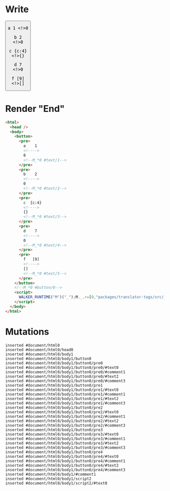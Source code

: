 # Write
  <button><pre>a    1    <!>0<!--M_*0 #text/1--></pre><pre>b    2    <!>0<!--M_*0 #text/2--></pre><pre>c  {c:4}  <!>{}<!--M_*0 #text/3--></pre><pre>d    7    <!>0<!--M_*0 #text/4--></pre><pre>f   [9]   <!>[]<!--M_*0 #text/5--></pre></button><!--M_*0 #button/0--><script>WALKER_RUNTIME("M")("_");M._.r=[0,"packages/translator-tags/src/__tests__/fixtures/tag-var-destructure/template.marko_0",0];M._.w()</script>


# Render "End"
```html
<html>
  <head />
  <body>
    <button>
      <pre>
        a    1    
        <!---->
        0
        <!--M_*0 #text/1-->
      </pre>
      <pre>
        b    2    
        <!---->
        0
        <!--M_*0 #text/2-->
      </pre>
      <pre>
        c  {c:4}  
        <!---->
        {}
        <!--M_*0 #text/3-->
      </pre>
      <pre>
        d    7    
        <!---->
        0
        <!--M_*0 #text/4-->
      </pre>
      <pre>
        f   [9]   
        <!---->
        []
        <!--M_*0 #text/5-->
      </pre>
    </button>
    <!--M_*0 #button/0-->
    <script>
      WALKER_RUNTIME("M")("_");M._.r=[0,"packages/translator-tags/src/__tests__/fixtures/tag-var-destructure/template.marko_0",0];M._.w()
    </script>
  </body>
</html>
```

# Mutations
```
inserted #document/html0
inserted #document/html0/head0
inserted #document/html0/body1
inserted #document/html0/body1/button0
inserted #document/html0/body1/button0/pre0
inserted #document/html0/body1/button0/pre0/#text0
inserted #document/html0/body1/button0/pre0/#comment1
inserted #document/html0/body1/button0/pre0/#text2
inserted #document/html0/body1/button0/pre0/#comment3
inserted #document/html0/body1/button0/pre1
inserted #document/html0/body1/button0/pre1/#text0
inserted #document/html0/body1/button0/pre1/#comment1
inserted #document/html0/body1/button0/pre1/#text2
inserted #document/html0/body1/button0/pre1/#comment3
inserted #document/html0/body1/button0/pre2
inserted #document/html0/body1/button0/pre2/#text0
inserted #document/html0/body1/button0/pre2/#comment1
inserted #document/html0/body1/button0/pre2/#text2
inserted #document/html0/body1/button0/pre2/#comment3
inserted #document/html0/body1/button0/pre3
inserted #document/html0/body1/button0/pre3/#text0
inserted #document/html0/body1/button0/pre3/#comment1
inserted #document/html0/body1/button0/pre3/#text2
inserted #document/html0/body1/button0/pre3/#comment3
inserted #document/html0/body1/button0/pre4
inserted #document/html0/body1/button0/pre4/#text0
inserted #document/html0/body1/button0/pre4/#comment1
inserted #document/html0/body1/button0/pre4/#text2
inserted #document/html0/body1/button0/pre4/#comment3
inserted #document/html0/body1/#comment1
inserted #document/html0/body1/script2
inserted #document/html0/body1/script2/#text0
```